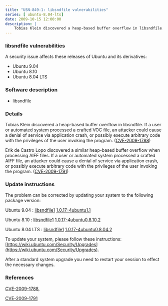 ```yaml
---
title: "USN-849-1: libsndfile vulnerabilities"
series: [ ubuntu-8.04-lts]
date: 2009-10-15 12:00:00
description: |
    Tobias Klein discovered a heap-based buffer overflow in libsndfile. If a user or automated system processed a crafted VOC file, an attacker could cause a denial of service via application crash, or possibly execute arbitrary code with the privileges of the user invoking the program. ([CVE-2009-1788](http://people.ubuntu.com/~ubuntu-security/cve/CVE-2009-1788))
--- 
```

 
### libsndfile vulnerabilities

A security issue affects these releases of Ubuntu and its derivatives:

* Ubuntu 9.04
* Ubuntu 8.10
* Ubuntu 8.04 LTS

### Software description

* libsndfile 

### Details

Tobias Klein discovered a heap-based buffer overflow in libsndfile. If a user or automated system processed a crafted VOC file, an attacker could cause a denial of service via application crash, or possibly execute arbitrary code with the privileges of the user invoking the program. ([CVE-2009-1788](http://people.ubuntu.com/~ubuntu-security/cve/CVE-2009-1788))

Erik de Castro Lopo discovered a similar heap-based buffer overflow when processing AIFF files. If a user or automated system processed a crafted AIFF file, an attacker could cause a denial of service via application crash, or possibly execute arbitrary code with the privileges of the user invoking the program. ([CVE-2009-1791](http://people.ubuntu.com/~ubuntu-security/cve/CVE-2009-1791)) 

### Update instructions

The problem can be corrected by updating your system to the following package version:

Ubuntu 9.04
 : [libsndfile1](https://launchpad.net/ubuntu/+source/libsndfile) <span> [1.0.17-4ubuntu1.1](https://launchpad.net/ubuntu/+source/libsndfile/1.0.17-4ubuntu1.1) </span> 

Ubuntu 8.10
 : [libsndfile1](https://launchpad.net/ubuntu/+source/libsndfile) <span> [1.0.17-4ubuntu0.8.10.2](https://launchpad.net/ubuntu/+source/libsndfile/1.0.17-4ubuntu0.8.10.2) </span> 

Ubuntu 8.04 LTS
 : [libsndfile1](https://launchpad.net/ubuntu/+source/libsndfile) <span> [1.0.17-4ubuntu0.8.04.2](https://launchpad.net/ubuntu/+source/libsndfile/1.0.17-4ubuntu0.8.04.2) </span> 

To update your system, please follow these instructions: [https://wiki.ubuntu.com/Security/Upgrades](https://wiki.ubuntu.com/Security/Upgrades).

After a standard system upgrade you need to restart your session to effect the necessary changes. 

### References

 [CVE-2009-1788](http://people.ubuntu.com/~ubuntu-security/cve/CVE-2009-1788), 

 [CVE-2009-1791](http://people.ubuntu.com/~ubuntu-security/cve/CVE-2009-1791)
 
